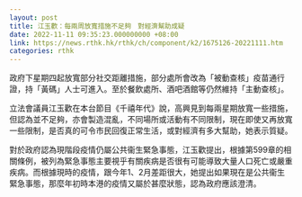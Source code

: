 ```yaml
---
layout: post
title: 江玉歡：每兩周放寬措施不足夠　對經濟幫助成疑
date: 2022-11-11 09:35:23.000000000 +08:00
link: https://news.rthk.hk/rthk/ch/component/k2/1675126-20221111.htm
categories: rthk
---
```


政府下星期四起放寬部分社交距離措施，部分處所會改為「被動查核」疫苗通行證，持「黃碼」人士可進入。至於餐飲處所、酒吧酒館等仍然維持「主動查核」。

立法會議員江玉歡在本台節目《千禧年代》說，高興見到每兩星期放寬一些措施，但認為並不足夠，亦會製造混亂，不同場所或活動有不同限制，現在即使又再放寬一些限制，是否真的可令市民回復正常生活，或對經濟有多大幫助，她表示質疑。

對於政府認為現階段疫情仍屬公共衞生緊急事態，江玉歡提出，根據第599章的相關條例，被列為緊急事態主要視乎有關疾病是否很有可能導致大量人口死亡或嚴重疾病。而根據現時的疫情，跟今年1、2月差距很大，她提出如果現在是公共衞生緊急事態，那麼年初時本港的疫情又屬於甚麼狀態，認為政府應該澄清。
